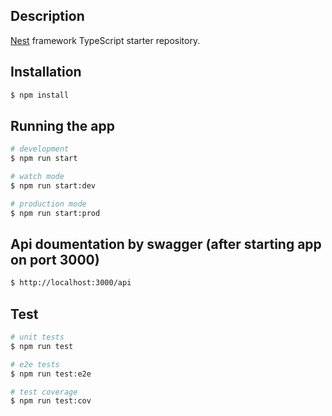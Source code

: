 ## Description

[Nest](https://github.com/nestjs/nest) framework TypeScript starter repository.

## Installation

```bash
$ npm install
```

## Running the app

```bash
# development
$ npm run start

# watch mode
$ npm run start:dev

# production mode
$ npm run start:prod
```
## Api doumentation by swagger (after starting app on port 3000)

```bash
$ http://localhost:3000/api
```
## Test

```bash
# unit tests
$ npm run test

# e2e tests
$ npm run test:e2e

# test coverage
$ npm run test:cov
```
